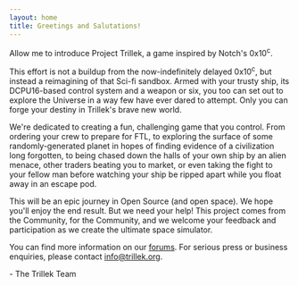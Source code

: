 ```yaml
---
layout: home
title: Greetings and Salutations!
---
```


Allow me to introduce Project Trillek, a game inspired by Notch's 0x10<sup>c</sup>.

This effort is not a buildup from the now-indefinitely delayed 0x10<sup>c</sup>, but instead a reimagining of that Sci-fi sandbox. Armed with your trusty ship, its DCPU16-based control system and a weapon or six, you too can set out to explore the Universe in a way few have ever dared to attempt. Only you can forge your destiny in Trillek's brave new world.

We're dedicated to creating a fun, challenging game that you control. From ordering your crew to prepare for FTL, to exploring the surface of some randomly-generated planet in hopes of finding evidence of a civilization long forgotten, to being chased down the halls of your own ship by an alien menace, other traders beating you to market, or even taking the fight to your fellow man before watching your ship be ripped apart while you float away in an escape pod.

This will be an epic journey in Open Source (and open space). We hope you'll enjoy the end result. But we need your help! This project comes from the Community, for the Community, and we welcome your feedback and participation as we create the ultimate space simulator.

You can find more information on our [forums][]. For serious press or business enquiries, please contact [info@trillek.org][email].

 \- The Trillek Team

[forums]: http://forum.trillek.org/
[email]: mailto:info@trillek.org